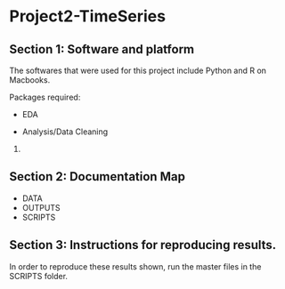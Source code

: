 # Project2-TimeSeries

## Section 1: Software and platform
The softwares that were used for this project include Python and R on Macbooks. 

Packages required: 
- EDA

- Analysis/Data Cleaning
1. 

## Section 2: Documentation Map
- DATA
- OUTPUTS
- SCRIPTS
## Section 3: Instructions for reproducing results. 
In order to reproduce these results shown, run the master files in the SCRIPTS folder. 
